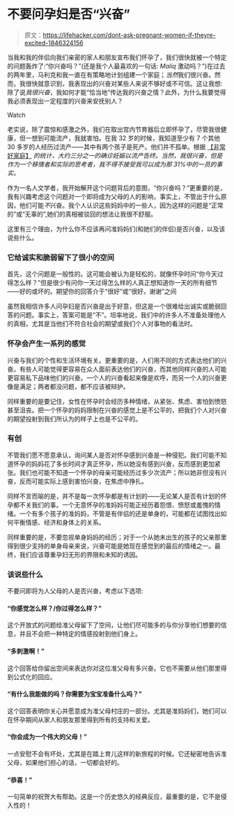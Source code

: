 # 不要问孕妇是否“兴奋”

> 原文：<https://lifehacker.com/dont-ask-pregnant-women-if-theyre-excited-1846324156>

当我和我的伴侣向我们亲密的家人和朋友宣布我们怀孕了，我们很快就被一个特定的问题轰炸了:“你兴奋吗？”(还是我个人最喜欢的一句话: *Maliq* 激动吗？”)在过去的两年里，马利克和我一直在有策略地计划组建一个家庭；*当然*我们很兴奋。然而，我很快就意识到，我表现出的兴奋对某些人来说不够好或不可信。这让我想:除了说*我很兴奋*，我如何才能“恰当地”传达我的兴奋之情？此外，为什么我要觉得我必须表现出一定程度的兴奋来安抚别人？

Watch

老实说，除了震惊和感激之外，我们在取出宫内节育器后立即怀孕了，尽管我很健康，但一想到可能流产，我就害怕。在我 32 岁的时候，我知道至少有 7 个其他 30 多岁的人经历过流产——其中有两个孩子是死产。他们并不孤单。根据 [【非常好家庭】](https://www.verywellfamily.com/making-sense-of-miscarriage-statistics-2371721) *的统计，大约三分之一的确诊妊娠以流产告终。当然，我很兴奋，但是作为一个移情者和实际的思考者，我不得不接受我可以成为那 31%中的一员的事实。*

作为一名人文学者，我开始解开这个问题背后的意图，“你兴奋吗？”更重要的是，我有兴趣考虑这个问题对一个即将成为父母的人的影响，事实上，不管出于什么原因，他们可能*不*兴奋。我个人认识这些妈妈中的一些人，因为这样的问题是“正常的”或“无辜的”,她们的真相被驳回的想法让我很不舒服。

这里有三个理由，为什么你不应该再问准妈妈们(和她们的伴侣)是否兴奋，以及该说些什么。

### 它给诚实和脆弱留下了很小的空间

首先，这个问题是一般性的。这可能会被认为是轻松的，就像怀孕时问“你今天过得怎么样？”但是很少有问你一天过得怎么样的人真正想知道你一天的所有细节——好的或坏的。期望你的回答介于“很好”或“很好，谢谢”之间

虽然我相信许多人问孕妇是否兴奋是出于好意，但这是一个很难给出诚实或脆弱回答的问题。事实上，答案可能是“不”。坦率地说，我们中的许多人不准备处理他人的真相，尤其是当他们不符合社会的期望或我们个人对事物的看法时。

### 怀孕会产生一系列的感觉

兴奋与我们的个性和生活环境有关。更重要的是，人们用不同的方式表达他们的兴奋。有些人可能觉得更容易在众人面前表达他们的兴奋，而其他同样兴奋的人可能更容易私下品味他们的兴奋。一个人的兴奋看起来像是欢呼，而另一个人的兴奋更像是满足；两者都没问题，都不应该被辩护。

同样重要的是要记住，女性在怀孕时会经历多种情绪，从紧张、焦虑、害怕到愤怒甚至沮丧。把一个怀孕的妈妈限制在兴奋的感觉上是不公平的，把我们个人对兴奋的期望投射到我们所认为的样子上也是不公平的。

### **有创**

不管我们愿不愿意承认，询问某人是否对怀孕感到兴奋是一种侵犯。我们可能不知道怀孕的妈妈花了多长时间才真正怀孕，所以她没有感到兴奋，反而感到更加紧张。我们也可能不知道一个怀孕的母亲可能经历过多少次流产；所以她非但没有兴奋，反而可能实际上感到害怕兴奋，在焦虑中挣扎。

同样不言而喻的是，并不是每一次怀孕都是有计划的——无论某人是否有计划的怀孕都不关我们的事。一个无意怀孕的准妈妈可能正经历着怨恨、愤怒或羞愧的情绪。一个有多个孩子的准妈妈，不管是有伴侣的还是单身的，可能都在试图找出如何平衡情感、经济和身体上的关系。

同样重要的是，不要忽视单身妈妈的经历；对于一个从她未出生的孩子的父亲那里得到很少支持的单身母亲来说，兴奋可能是她现在感觉到的最后的情绪之一。最终，我们应该尊重孕妇无形的界限和未知的诱因。

### 该说些什么

不要问即将为人父母的人是否兴奋，考虑以下选项:

#### “你感觉怎么样？/你过得怎么样？”

这个开放式的问题给准父母留下了空间，让他们尽可能多的与你分享他们想要的信息，并且不会把一种特定的情感投射到他们身上。

#### “多刺激啊！”

这个回答给你留出空间来表达你对这位准父母有多兴奋。它也不需要从他们那里得到公式化的回应。

#### “有什么我能做的吗？你需要为宝宝准备什么吗？”

这个回答表明你关心并愿意成为准父母村庄的一部分。尤其是准妈妈们，她们可以在怀孕期间从家人和朋友那里得到所有的支持和关爱。

#### “你会成为一个伟大的父母！”

一点安慰不会有坏处，尤其是在踏上育儿这样的新旅程的时候。它还秘密地告诉准父母，如果他们担心的话，一切都会好的。

#### **“恭喜！”**

一句简单的祝贺大有帮助。这是一个历史悠久的经典反应，最重要的是，它不是侵入性的！